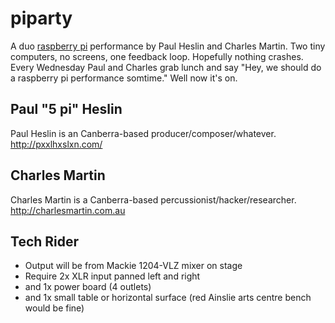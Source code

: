 # piparty

A duo [raspberry pi](https://www.raspberrypi.org/) performance by Paul Heslin and Charles Martin. Two tiny computers, no screens, one feedback loop. Hopefully nothing crashes. Every Wednesday Paul and Charles grab lunch and say "Hey, we should do a raspberry pi performance somtime." Well now it's on.

## Paul "5 pi" Heslin

Paul Heslin is an Canberra-based producer/composer/whatever. http://pxxlhxslxn.com/

## Charles Martin

Charles Martin is a Canberra-based percussionist/hacker/researcher. http://charlesmartin.com.au

## Tech Rider

- Output will be from Mackie 1204-VLZ mixer on stage
- Require 2x XLR input panned left and right
- and 1x power board (4 outlets)
- and 1x small table or horizontal surface (red Ainslie arts centre bench would be fine)
